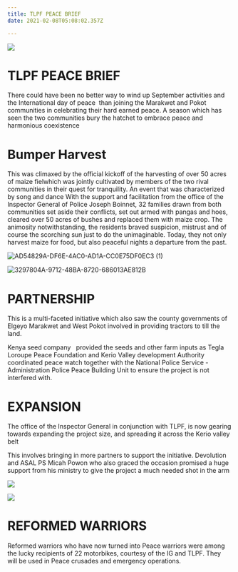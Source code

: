 ```yaml
---
title: TLPF PEACE BRIEF
date: 2021-02-08T05:08:02.357Z

---
```

![](https://web.archive.org/web/20181118164522im_/http://teglapeacefoundation.org/wp-content/uploads/2018/09/F3383B0E-5440-466D-8602-957F65309DA2-1-800x600.jpeg)

# **TLPF PEACE BRIEF**

There could have been no better way to wind up September activities and the International day of peace  than joining the Marakwet and Pokot communities in celebrating their hard earned peace. A season which has seen the two communities bury the hatchet to embrace peace and harmonious coexistence

# Bumper Harvest

This was climaxed by the official kickoff of the harvesting of over 50 acres of maize fielwhich was jointly cultivated by members of the two rival communities in their quest for tranquility. An event that was characterized by song and dance With the support and facilitation from the office of the Inspector General of Police Joseph Boinnet, 32 families drawn from both communities set aside their conflicts, set out armed with pangas and hoes, cleared over 50 acres of bushes and replaced them with maize crop. The animosity notwithstanding, the residents braved suspicion, mistrust and of course the scorching sun just to do the unimaginable. Today, they not only harvest maize for food, but also peaceful nights a departure from the past.

![](https://web.archive.org/web/20181121030902im_/http://teglapeacefoundation.org/wp-content/uploads/2018/09/AD54829A-DF6E-4AC0-AD1A-CC0E75DF0EC3-1-e1538375914437.jpeg "AD54829A-DF6E-4AC0-AD1A-CC0E75DF0EC3 (1)")

![](https://web.archive.org/web/20181121030902im_/http://teglapeacefoundation.org/wp-content/uploads/2018/09/3297804A-9712-48BA-8720-686013AE812B-e1538380276419.jpeg "3297804A-9712-48BA-8720-686013AE812B")

# **PARTNERSHIP**

This is a multi-faceted initiative which also saw the county governments of Elgeyo Marakwet and West Pokot involved in providing tractors to till the land.

Kenya seed company   provided the seeds and other farm inputs as Tegla Loroupe Peace Foundation and Kerio Valley development Authority coordinated peace watch together with the National Police Service - Administration Police Peace Building Unit to ensure the project is not interfered with.

# EXPANSION

The office of the Inspector General in conjunction with TLPF, is now gearing towards expanding the project size, and spreading it across the Kerio valley belt

This involves bringing in more partners to support the initiative. Devolution and ASAL PS Micah Powon who also graced the occasion promised a huge support from his ministry to give the project a much needed shot in the arm

![](https://web.archive.org/web/20181121030902im_/http://teglapeacefoundation.org/wp-content/uploads/2018/09/D368A22B-8FFD-488A-A8AB-4370D6EBE464.jpeg)

![](https://web.archive.org/web/20181121030902im_/http://teglapeacefoundation.org/wp-content/uploads/2018/09/D0731C1D-E253-4373-BB8C-4C028C4F0625.jpeg)

# **REFORMED WARRIORS** 

Reformed warriors who have now turned into Peace warriors were among the lucky recipients of 22 motorbikes, courtesy of the IG and TLPF. They will be used in Peace crusades and emergency operations.

[](https://web.archive.org/web/20181121030902/https://www.facebook.com/ "Tegla Loroupe  Peace Foundation on Facebook") [](https://web.archive.org/web/20181121030902/https://twitter.com/ "Tegla Loroupe  Peace Foundation on Twitter") [](https://web.archive.org/web/20181121030902/https://www.pinterest.com/ "Tegla Loroupe  Peace Foundation on Pinterest")